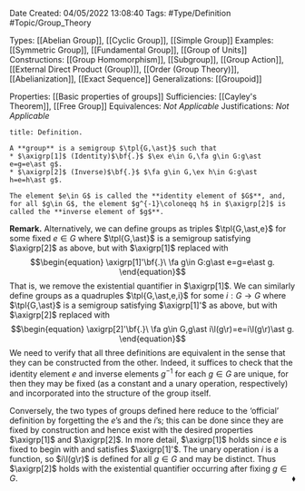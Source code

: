 <div class="topSpace"></div>

Date Created: 04/05/2022 13:08:40
Tags: #Type/Definition #Topic/Group_Theory

Types: [[Abelian Group]], [[Cyclic Group]], [[Simple Group]]
Examples: [[Symmetric Group]], [[Fundamental Group]], [[Group of Units]]
Constructions: [[Group Homomorphism]], [[Subgroup]], [[Group Action]], [[External Direct Product (Group)]], [[Order (Group Theory)]], [[Abelianization]], [[Exact Sequence]]
Generalizations: [[Groupoid]]

Properties: [[Basic properties of groups]]
Sufficiencies: [[Cayley's Theorem]], [[Free Group]]
Equivalences: _Not Applicable_
Justifications: _Not Applicable_

``` ad-Definition
title: Definition.

A **group** is a semigroup $\tpl{G,\ast}$ such that
* $\axigrp[1]$ (Identity)$\bf{.}$ $\ex e\in G,\fa g\in G:g\ast e=g=e\ast g$.
* $\axigrp[2]$ (Inverse)$\bf{.}$ $\fa g\in G,\ex h\in G:g\ast h=e=h\ast g$.

The element $e\in G$ is called the **identity element of $G$**, and, for all $g\in G$, the element $g^{-1}\coloneqq h$ in $\axigrp[2]$ is called the **inverse element of $g$**.

```

**Remark.** Alternatively, we can define groups as triples $\tpl{G,\ast,e}$ for some fixed $e\in G$ where $\tpl{G,\ast}$ is a semigroup satisfying $\axigrp[2]$ as above, but with $\axigrp[1]$ replaced with
$$\begin{equation}
    \axigrp[1]'\bf{.}\ \fa g\in G:g\ast e=g=e\ast g.
\end{equation}$$
That is, we remove the existential quantifier in $\axigrp[1]$. We can similarly define groups as a quadruples $\tpl{G,\ast,e,i}$ for some $i:G\to G$ where $\tpl{G,\ast}$ is a semigroup satisfying $\axigrp[1]'$ as above, but with $\axigrp[2]$ replaced with
$$\begin{equation}
    \axigrp[2]'\bf{.}\ \fa g\in G,g\ast i\l(g\r)=e=i\l(g\r)\ast g.
\end{equation}$$
We need to verify that all three definitions are equivalent in the sense that they can be constructed from the other. Indeed, it suffices to check that the identity element $e$ and inverse elements $g^{-1}$ for each $g\in G$ are unique, for then they may be fixed (as a constant and a unary operation, respectively) and incorporated into the structure of the group itself.

Conversely, the two types of groups defined here reduce to the $\textrm{`}$official$\textrm{'}$ definition by forgetting the $e\textrm{'}$s and the $i\textrm{'}$s; this can be done since they are fixed by construction and hence exist with the desired properties $\axigrp[1]$ and $\axigrp[2]$. In more detail, $\axigrp[1]$ holds since $e$ is fixed to begin with and satisfies $\axigrp[1]'$. The unary operation $i$ is a function, so $i\l(g\r)$ is defined for all $g\in G$ and may be distinct. Thus $\axigrp[2]$ holds with the existential quantifier occurring after fixing $g\in G$.<span style="float:right;">$\blacklozenge$</span>
